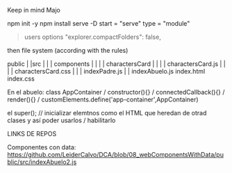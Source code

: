 Keep in mind Majo

npm init -y
npm install serve -D
start = "serve"
type = "module"

>users options
"explorer.compactFolders": false,

then file system (according with the rules)

public
|  |src
|  |  | components
|  |  |   | charactersCard
|  |  |   |    charactersCard.js
|  |  |   |    charactersCard.css
|  |  | indexPadre.js
|  |  indexAbuelo.js
index.html
index.css

En el abuelo: class AppContainer / constructor(){} / connectedCallback(){} / render(){} / customElements.define('app-container',AppContainer)

el super(); // inicializar elemtnos como el HTML que heredan de otrad clases y así poder usarlos / habilitarlo

LINKS DE REPOS

Componentes con data: https://github.com/LeiderCalvo/DCA/blob/08_webComponentsWithData/public/src/indexAbuelo2.js

